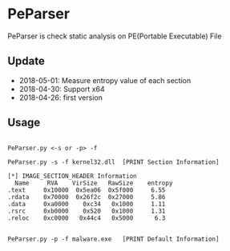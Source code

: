 # PeParser
PeParser is check static analysis on PE(Portable Executable) File


## Update
* 2018-05-01: Measure entropy value of each section
* 2018-04-30: Support x64
* 2018-04-26: first version


## Usage
<pre><code>
PeParser.py <-s or -p> -f <filename>

PeParser.py -s -f kernel32.dll  [PRINT Section Information]

[*] IMAGE_SECTION_HEADER Information
  Name     RVA    VirSize   RawSize    entropy
.text     0x10000  0x5ea06  0x5f000     6.55
.rdata    0x70000  0x26f2c  0x27000     5.86
.data     0xa0000    0xc34   0x1000     1.11
.rsrc     0xb0000    0x520   0x1000     1.31
.reloc    0xc0000   0x44c4   0x5000      6.3
</code></pre>

<pre><code>
PeParser.py -p -f malware.exe   [PRINT Default Information]

</code></pre>

